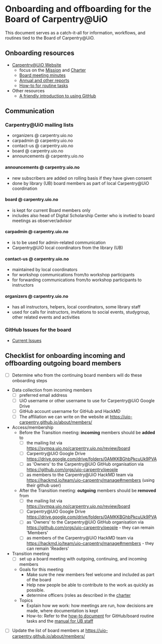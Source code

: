# Onboarding and offboarding for the Board of Carpentry@UiO

This document serves as a catch-it-all for information, workflows, and routines tied to the Board of Carpentry@UiO.

## Onboarding resources

* [Carpentry@UiO Website](https://uio-carpentry.github.io/about)
  * focus on the [Mission](https://uio-carpentry.github.io/about/)
    and [Charter](https://uio-carpentry.github.io/about/charter/)
  * [Board meeting minutes](https://github.com/uio-carpentry/organisational/tree/master/meetings)
  * [Annual and other reports](https://uio-carpentry.github.io/about/reports/)
  * [How-to for routine tasks](https://github.com/uio-carpentry/organisational/blob/master/board/github-workflow.md)
* Other resources
  * [A friendly introduction to using GitHub](https://rainsworth.github.io/intro-to-github/)

## Communication

### Carpentry@UiO mailing lists

- organizers @ carpentry.uio.no
- carpadmin @ carpentry.uio.no
- contact-us @ carpentry.uio.no
- board @ carpentry.uio.no
- announcements @ carpentry.uio.no

#### announcements @ carpentry.uio.no
- new subscribers are added on rolling basis if they have given consent
- done by library (UB) board members as part of local Carpentry@UiO coordination

#### board @ carpentry.uio.no
- is kept for current Board members only
- includes also head of Digital Scholarship Center who is invtied to board meetings as observer/advisor

#### carpadmin @ carpentry.uio.no
- is to be used for admin-related communication
- Carpentry@UiO local coordinators from the library (UB)

#### contact-us @ carpentry.uio.no
- maintained by local coordinators
- for workshop communications from/to workshop participants
- for forwarding communications from/to workshop participants to instructors

#### organizers @ carpentry.uio.no
- has all instructors, helpers, local coordinators, some library staff
- used for calls for instructors, invitations to social events, studygroup, other related events and activities


### GitHub Issues for the board

- [Current Issues](https://github.com/uio-carpentry/organisational/issues)

## Checklist for onboarding incoming and offboarding outgoing board members

- [ ] Determine who from the continuing board members will do these onboarding steps
- Data collection from incoming members
  - [ ] preferred email address
  - [ ] UiO username or other username to use for Carpentry@UiO Google Drive
  - [ ] GitHub account username for GitHub and HackMD
  - [ ] The affiliation we can write on the website at https://uio-carpentry.github.io/about/members/
- Access/membership
  - Before the Transition meeting: **incoming** members should be **added** to
    - [ ] the mailing list via https://sympa.uio.no/carpentry.uio.no/review/board
    - [ ] Carpentry@UiO Google Drive https://drive.google.com/drive/folders/0AMKKBGhbPkcuUk9PVA
    - [ ] as 'Owners' to the Carpentry@UiO GitHub organisation via https://github.com/orgs/uio-carpentry/people
    - [ ] as members to the Carpentry@UiO HackMD team via https://hackmd.io/team/uio-carpentry/manage#members (using their github user)
  - After the Transition meeting: **outgoing** members should be **removed** from
      - [ ] the mailing list via https://sympa.uio.no/carpentry.uio.no/review/board
      - [ ] Carpentry@UiO Google Drive https://drive.google.com/drive/folders/0AMKKBGhbPkcuUk9PVA
      - [ ] as 'Owners' to the Carpentry@UiO GitHub organisation via https://github.com/orgs/uio-carpentry/people - they can remain 'Members'
      - [ ] as members of the Carpentry@UiO HackMD team via https://hackmd.io/team/uio-carpentry/manage#members - they can remain 'Readers'

- Transition meeting
  - [ ] set up a board meeting with outgoing, continuing, and incoming members
  - Goals for this meeting
    - Make sure the new members feel welcome and included as part of the board
    - Help new people be able to contribute to the work as quickly as possible.
    - determine officers (roles as described in the [charter](https://uio-carpentry.github.io/about/charter/)
  - Topics
    - Explain how we work: how meetings are run, how decisions are made, where documentation is kept
    - How-to: Refer to the [how-to document](https://github.com/uio-carpentry/organisational/blob/master/board/github-workflow.md) for GitHub/board routine tasks and the [manual for UB staff](https://docs.google.com/document/d/1IIOQsJldauyPfXKCZHDOw-he7ituIPK8gVhYvzxy1CI/edit?usp=sharing)
- [ ] Update the list of board members at https://uio-carpentry.github.io/about/members/
